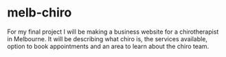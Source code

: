 # melb-chiro
For my final project I will be making a business website for a chirotherapist in Melbourne. It will be describing what chiro is, the services available, option to book appointments and an area to learn about the chiro team.
